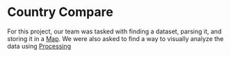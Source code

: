 Country Compare
===============

For this project, our team was tasked with finding a dataset, parsing it, and storing it in a [Map](https://docs.oracle.com/javase/8/docs/api/java/util/Map.html "Java Map API"). We were also asked to find a way to visually analyze the data using [Processing](https://www.processing.org "Processing API")
